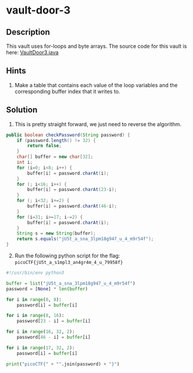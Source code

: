 # vault-door-3
## Description
This vault uses for-loops and byte arrays. The source code for this vault is here: [VaultDoor3.java](VaultDoor3.java)
## Hints
1. Make a table that contains each value of the loop variables and the corresponding buffer index that it writes to.
## Solution
1. This is pretty straight forward, we just need to reverse the algorithm.
```java
public boolean checkPassword(String password) {
    if (password.length() != 32) {
        return false;
    }
    char[] buffer = new char[32];
    int i;
    for (i=0; i<8; i++) {
        buffer[i] = password.charAt(i);
    }
    for (; i<16; i++) {
        buffer[i] = password.charAt(23-i);
    }
    for (; i<32; i+=2) {
        buffer[i] = password.charAt(46-i);
    }
    for (i=31; i>=17; i-=2) {
        buffer[i] = password.charAt(i);
    }
    String s = new String(buffer);
    return s.equals("jU5t_a_sna_3lpm18g947_u_4_m9r54f");
}
```
2. Run the following python script for the flag: `picoCTF{jU5t_a_s1mpl3_an4gr4m_4_u_79958f}`
```python
#!/usr/bin/env python3

buffer = list("jU5t_a_sna_3lpm18g947_u_4_m9r54f")
password = [None] * len(buffer)

for i in range(0, 8):
    password[i] = buffer[i]

for i in range(8, 16):
    password[23 - i] = buffer[i]

for i in range(16, 32, 2):
    password[46 - i] = buffer[i]

for i in range(17, 32, 2):
    password[i] = buffer[i]

print("picoCTF{" + "".join(password) + "}")
```
